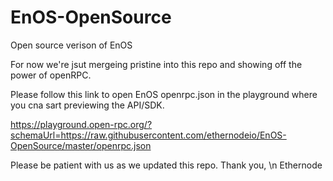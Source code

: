 # EnOS-OpenSource
Open source verison of EnOS

For now we're jsut mergeing pristine into this repo and showing off the power of openRPC.

Please follow this link to open EnOS openrpc.json in the playground where you cna sart previewing the API/SDK.

<a href="https://playground.open-rpc.org/?schemaUrl=https://raw.githubusercontent.com/ethernodeio/EnOS-OpenSource/master/openrpc.json" target="_blank">https://playground.open-rpc.org/?schemaUrl=https://raw.githubusercontent.com/ethernodeio/EnOS-OpenSource/master/openrpc.json</a>

Please be patient with us as we updated this repo.
Thank you, \n
Ethernode
